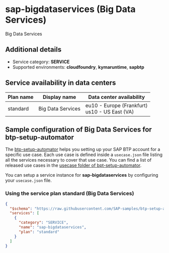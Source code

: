 # sap-bigdataservices (Big Data Services)

Big Data Services

## Additional details
- Service category: **SERVICE**
- Supported environments: **cloudfoundry**, **kymaruntime**, **sapbtp**


## Service availability in data centers

| Plan name | Display name | Data center availability  |
|------|----------------|---------------------------|
|  standard  |  Big Data Services  | eu10 - Europe (Frankfurt)<br> us10 - US East (VA)  |

## Sample configuration of **Big Data Services** for btp-setup-automator

The [btp-setup-automator](https://github.com/SAP-samples/btp-setup-automator) helps you setting up your SAP BTP account for a specific use case. Each use case is defined inside a `usecase.json` file listing all the services necessary to cover that use case. You can find a list of released use cases in the [usecase folder of bpt-setup-automator](https://github.com/SAP-samples/btp-setup-automator/tree/main/usecases).

You can setup a service instance for **sap-bigdataservices** by configuring your `usecase.json` file.

### Using the service plan **standard** (Big Data Services)

```json
{
  "$schema": "https://raw.githubusercontent.com/SAP-samples/btp-setup-automator/main/libs/btpsa-usecase.json",
  "services": [
    {
      "category": "SERVICE",
      "name": "sap-bigdataservices",
      "plan": "standard"
    }
  ]
}
```

